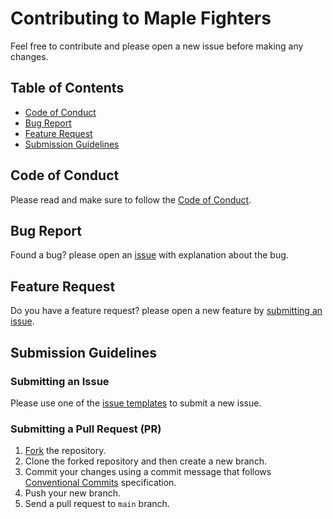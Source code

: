 # Contributing to Maple Fighters

Feel free to contribute and please open a new issue before making any changes.

## Table of Contents

 - [Code of Conduct](#coc)
 - [Bug Report](#bug)
 - [Feature Request](#feature)
 - [Submission Guidelines](#submit)

## <a name="coc"></a> Code of Conduct

Please read and make sure to follow the [Code of Conduct](https://github.com/codingben/maple-fighters/blob/main/CODE_OF_CONDUCT.md).

## <a name="bug"></a> Bug Report

Found a bug? please open an [issue](#submit-issue) with explanation about the bug.

## <a name="feature"></a> Feature Request

Do you have a feature request? please open a new feature by [submitting an issue](#submit-issue).

## <a name="submit"></a> Submission Guidelines

### <a name="submit-issue"></a> Submitting an Issue

Please use one of the [issue templates](https://github.com/codingben/maple-fighters/issues/new/choose) to submit a new issue.

### <a name="submit-pr"></a> Submitting a Pull Request (PR)

1. [Fork](https://github.com/codingben/maple-fighters/fork) the repository.
2. Clone the forked repository and then create a new branch.
3. Commit your changes using a commit message that follows [Conventional Commits](https://www.conventionalcommits.org) specification.
4. Push your new branch.
5. Send a pull request to `main` branch.

